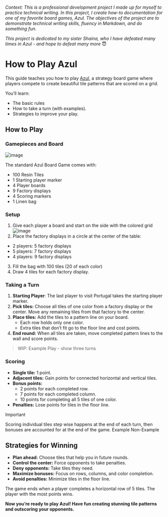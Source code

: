 _Context: This is a professional development project I made up for myself to practice technical writing. In this project, I create how-to documentation for one of my favorite board games, Azul. The objectives of the project are to demonstrate technical writing skills, fluency in Markdown, and do something fun._

_This project is dedicated to my sister Shaina, who I have defeated many times in Azul - and hope to defeat many more_ 😇

# **How to Play Azul**

This guide teaches you how to play [Azul](https://boardgamegeek.com/boardgame/230802/azul), a strategy board game where players compete to create beautiful tile patterns that are scored on a grid. 

You’ll learn: <br/>
- The basic rules
- How to take a turn (with examples).
- Strategies to improve your play.

## How to Play

### Gamepieces and Board
![image](https://github.com/user-attachments/assets/ad1d8e3f-30ca-4175-9242-61de5ca1bf16)

[comment]:# (annotate this picture and also add captions to all images)

The standard Azul Board Game comes with:

[comment]:# (MAKE THIS A TABLE WITH ILLUSTRATION OF THE PIECES)
* 100 Resin Tiles
* 1 Starting player marker
* 4 Player boards
* 9 Factory displays
* 4 Scoring markers
* 1 Linen bag

### Setup
1. Give each player a board and start on the side with the colored grid
   ![image](https://github.com/user-attachments/assets/8c989571-fa92-438d-ba8f-ad55f6f79c7c)
2. Place the factory displays in a circle at the center of the table:
 * 2 players: 5 factory displays
 * 5 players: 7 factory displays
 * 4 players: 9 factory displays
   
[comment]:# (add visuals of how the board can be set up, with rings increasing in size and player number in the middle; maybe animated? either way, you need a caption)

3. Fill the bag with 100 tiles (20 of each color)
4. Draw 4 tiles for each factory display.
   
[comment]:# (these need a rework, they are not specific enough)

### Taking a Turn
1. **Starting Player**: The last player to visit Portugal takes the starting player marker.
2. **Pick tiles:** Choose all tiles of one color from a factory display or the center. Move any remaining tiles from that factory to the center.
3. **Place tiles:** Add the tiles to a pattern line on your board.
   - Each row holds only one color.
   - Extra tiles that don’t fit go to the floor line and cost points.
4. **End round:** When all tiles are taken, move completed pattern lines to the wall and score points.

[comment]:# (these need a rework, they are not specific enough)

> WIP: Example Play - show three turns

### Scoring
- **Single tile:** 1 point.
- **Adjacent tiles:** Gain points for connected horizontal and vertical tiles.
- **Bonus points:**
   - 2 points for each completed row.
   - 7 points for each completed column.
   - 10 points for completing all 5 tiles of one color.
- **Penalties:** Lose points for tiles in the floor line.

[comment]:# (these need a rework, they are not specific enough)

> [!IMPORTANT]
> Scoring individual tiles step wise happens at the end of each turn, then bonuses are accounted for at the end of the game.
> Example
> Non-Example

## Strategies for Winning
- **Plan ahead:** Choose tiles that help you in future rounds.
- **Control the center:** Force opponents to take penalties.
- **Deny opponents:** Take tiles they need.
- **Maximize bonuses:** Focus on rows, columns, and color completion.
- **Avoid penalties:** Minimize tiles in the floor line.

[comment]:# (explain why these are good strategies, and also add a strategy or show an example of different approaches to filling the grid ex - corner out)

The game ends when a player completes a horizontal row of 5 tiles. The player with the most points wins.


**Now you’re ready to play Azul! Have fun creating stunning tile patterns and outscoring your opponents.**
